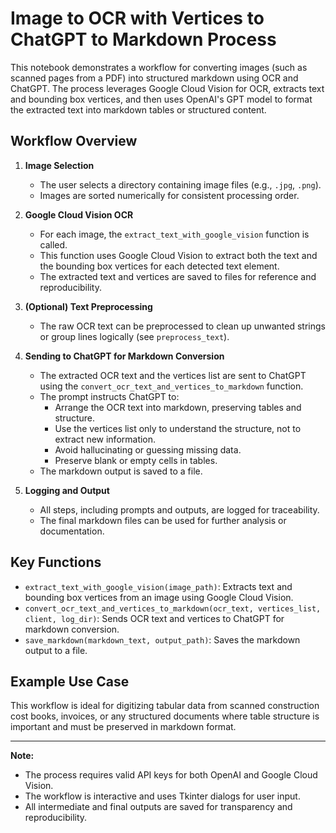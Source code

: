 # Image to OCR with Vertices to ChatGPT to Markdown Process

This notebook demonstrates a workflow for converting images (such as scanned pages from a PDF) into structured markdown using OCR and ChatGPT. The process leverages Google Cloud Vision for OCR, extracts text and bounding box vertices, and then uses OpenAI's GPT model to format the extracted text into markdown tables or structured content.

## Workflow Overview

1. **Image Selection**
   - The user selects a directory containing image files (e.g., `.jpg`, `.png`).
   - Images are sorted numerically for consistent processing order.

2. **Google Cloud Vision OCR**
   - For each image, the `extract_text_with_google_vision` function is called.
   - This function uses Google Cloud Vision to extract both the text and the bounding box vertices for each detected text element.
   - The extracted text and vertices are saved to files for reference and reproducibility.

3. **(Optional) Text Preprocessing**
   - The raw OCR text can be preprocessed to clean up unwanted strings or group lines logically (see `preprocess_text`).

4. **Sending to ChatGPT for Markdown Conversion**
   - The extracted OCR text and the vertices list are sent to ChatGPT using the `convert_ocr_text_and_vertices_to_markdown` function.
   - The prompt instructs ChatGPT to:
     - Arrange the OCR text into markdown, preserving tables and structure.
     - Use the vertices list only to understand the structure, not to extract new information.
     - Avoid hallucinating or guessing missing data.
     - Preserve blank or empty cells in tables.
   - The markdown output is saved to a file.

5. **Logging and Output**
   - All steps, including prompts and outputs, are logged for traceability.
   - The final markdown files can be used for further analysis or documentation.

## Key Functions

- `extract_text_with_google_vision(image_path)`: Extracts text and bounding box vertices from an image using Google Cloud Vision.
- `convert_ocr_text_and_vertices_to_markdown(ocr_text, vertices_list, client, log_dir)`: Sends OCR text and vertices to ChatGPT for markdown conversion.
- `save_markdown(markdown_text, output_path)`: Saves the markdown output to a file.

## Example Use Case

This workflow is ideal for digitizing tabular data from scanned construction cost books, invoices, or any structured documents where table structure is important and must be preserved in markdown format.

---

**Note:**
- The process requires valid API keys for both OpenAI and Google Cloud Vision.
- The workflow is interactive and uses Tkinter dialogs for user input.
- All intermediate and final outputs are saved for transparency and reproducibility.
